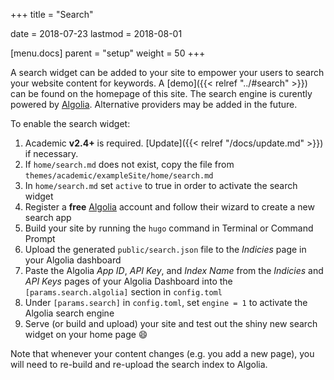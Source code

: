+++
title = "Search"

date = 2018-07-23
lastmod = 2018-08-01

[menu.docs]
  parent = "setup"
  weight = 50
+++

A search widget can be added to your site to empower your users to search your website content for keywords. A [demo]({{< relref "../#search" >}}) can be found on the homepage of this site. The search engine is curently powered by [Algolia](https://www.algolia.com). Alternative providers may be added in the future.

To enable the search widget:

1. Academic **v2.4+** is required. [Update]({{< relref "/docs/update.md" >}}) if necessary.
1. If `home/search.md` does not exist, copy the file from `themes/academic/exampleSite/home/search.md`
1. In `home/search.md` set `active` to true in order to activate the search widget
1. Register a **free** [Algolia](https://www.algolia.com) account and follow their wizard to create a new search app 
1. Build your site by running the `hugo` command in Terminal or Command Prompt
1. Upload the generated `public/search.json` file to the *Indicies* page in your Algolia dashboard
1. Paste the Algolia *App ID*, *API Key*, and *Index Name* from the *Indicies* and *API Keys* pages of your Algolia Dashboard into the `[params.search.algolia]` section in `config.toml`
1. Under `[params.search]` in `config.toml`, set `engine = 1` to activate the Algolia search engine
1. Serve (or build and upload) your site and test out the shiny new search widget on your home page :smile:

Note that whenever your content changes (e.g. you add a new page), you will need to re-build and re-upload the search index to Algolia.
 
